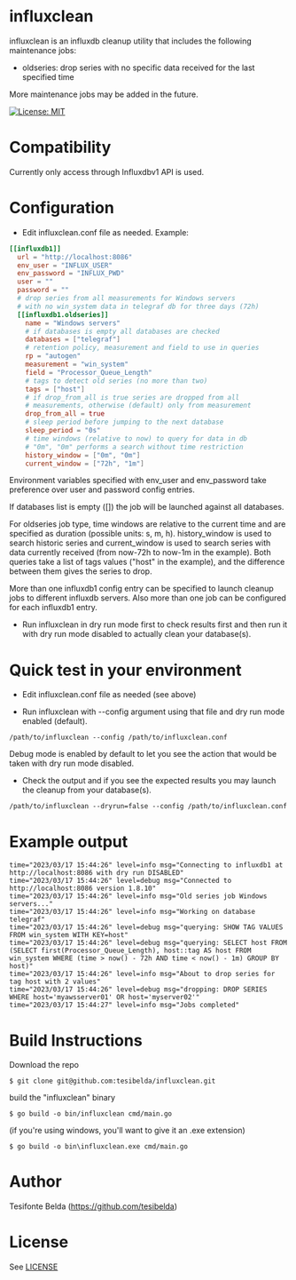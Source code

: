 # influxclean

influxclean is an influxdb cleanup utility that includes the following maintenance jobs:

* oldseries: drop series with no specific data received for the last specified time

More maintenance jobs may be added in the future.

[![License: MIT](https://img.shields.io/badge/License-MIT-yellow.svg)](https://github.com/tesibelda/influxclean/raw/master/LICENSE)

# Compatibility

Currently only access through Influxdbv1 API is used. 

# Configuration

* Edit influxclean.conf file as needed. Example:

```toml
[[influxdb1]]
  url = "http://localhost:8086"
  env_user = "INFLUX_USER"
  env_password = "INFLUX_PWD"
  user = ""
  password = ""
  # drop series from all measurements for Windows servers
  # with no win_system data in telegraf db for three days (72h)
  [[influxdb1.oldseries]]
    name = "Windows servers"
    # if databases is empty all databases are checked
    databases = ["telegraf"]
    # retention policy, measurement and field to use in queries
    rp = "autogen"
    measurement = "win_system"
    field = "Processor_Queue_Length"
    # tags to detect old series (no more than two)
    tags = ["host"]
    # if drop_from_all is true series are dropped from all
    # measurements, otherwise (default) only from measurement
    drop_from_all = true
    # sleep period before jumping to the next database
    sleep_period = "0s"
    # time windows (relative to now) to query for data in db
    # "0m", "0m" performs a search without time restriction
    history_window = ["0m", "0m"]
    current_window = ["72h", "1m"]
```

Environment variables specified with env_user and env_password take preference over user and password config entries.

If databases list is empty (\[]) the job will be launched against all databases.

For oldseries job type, time windows are relative to the current time and are specified as duration (possible units: s, m, h). history_window is used to search historic series and current_window is used to search series with data currently received (from now-72h to now-1m in the example). Both queries take a list of tags values ("host" in the example), and the difference between them gives the series to drop.

More than one influxdb1 config entry can be specified to launch cleanup jobs to different influxdb servers. Also more than one job can be configured for each influxdb1 entry.

* Run influxclean in dry run mode first to check results first and then run it with dry run mode disabled to actually clean your database(s).

# Quick test in your environment

* Edit influxclean.conf file as needed (see above)

* Run influxclean with --config argument using that file and dry run mode enabled (default).
```
/path/to/influxclean --config /path/to/influxclean.conf
```
Debug mode is enabled by default to let you see the action that would be taken with dry run mode disabled.

* Check the output and if you see the expected results you may launch the cleanup from your database(s).
```
/path/to/influxclean --dryrun=false --config /path/to/influxclean.conf
```

# Example output

```plain
time="2023/03/17 15:44:26" level=info msg="Connecting to influxdb1 at http://localhost:8086 with dry run DISABLED"
time="2023/03/17 15:44:26" level=debug msg="Connected to http://localhost:8086 version 1.8.10"
time="2023/03/17 15:44:26" level=info msg="Old series job Windows servers..."
time="2023/03/17 15:44:26" level=info msg="Working on database telegraf"
time="2023/03/17 15:44:26" level=debug msg="querying: SHOW TAG VALUES FROM win_system WITH KEY=host"
time="2023/03/17 15:44:26" level=debug msg="querying: SELECT host FROM (SELECT first(Processor_Queue_Length), host::tag AS host FROM win_system WHERE (time > now() - 72h AND time < now() - 1m) GROUP BY host)"
time="2023/03/17 15:44:26" level=info msg="About to drop series for tag host with 2 values"
time="2023/03/17 15:44:26" level=debug msg="dropping: DROP SERIES WHERE host='myawsserver01' OR host='myserver02'"
time="2023/03/17 15:44:27" level=info msg="Jobs completed"
```

# Build Instructions

Download the repo

    $ git clone git@github.com:tesibelda/influxclean.git

build the "influxclean" binary

    $ go build -o bin/influxclean cmd/main.go
    
 (if you're using windows, you'll want to give it an .exe extension)
 
    $ go build -o bin\influxclean.exe cmd/main.go

# Author

Tesifonte Belda (https://github.com/tesibelda)

# License

See [LICENSE](https://github.com/tesibelda/influxclean/blob/master/LICENSE)
